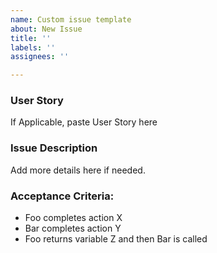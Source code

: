 ```yaml
---
name: Custom issue template
about: New Issue
title: ''
labels: ''
assignees: ''

---
```


### User Story
If Applicable, paste User Story here

### Issue Description
Add more details here if needed.

### Acceptance Criteria: 
- Foo completes action X
- Bar completes action Y
- Foo returns variable Z and then Bar is called
